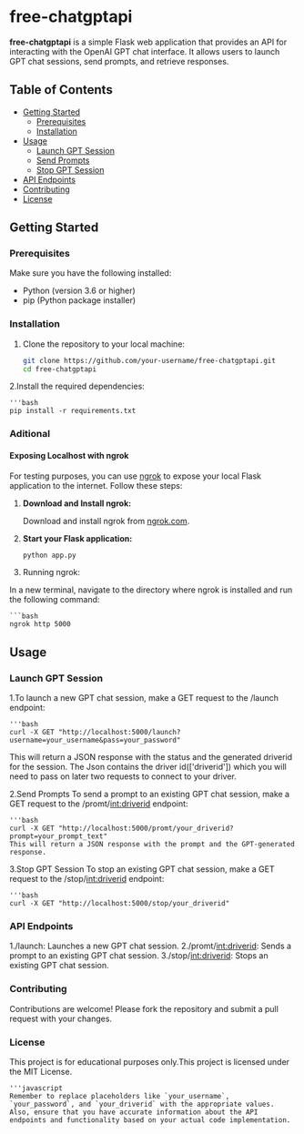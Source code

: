 # free-chatgptapi

**free-chatgptapi** is a simple Flask web application that provides an API for interacting with the OpenAI GPT chat interface. It allows users to launch GPT chat sessions, send prompts, and retrieve responses.

## Table of Contents

- [Getting Started](#getting-started)
  - [Prerequisites](#prerequisites)
  - [Installation](#installation)
- [Usage](#usage)
  - [Launch GPT Session](#launch-gpt-session)
  - [Send Prompts](#send-prompts)
  - [Stop GPT Session](#stop-gpt-session)
- [API Endpoints](#api-endpoints)
- [Contributing](#contributing)
- [License](#license)

## Getting Started

### Prerequisites

Make sure you have the following installed:

- Python (version 3.6 or higher)
- pip (Python package installer)

### Installation

1. Clone the repository to your local machine:

   ```bash
   git clone https://github.com/your-username/free-chatgptapi.git
   cd free-chatgptapi
2.Install the required dependencies:

    '''bash
    pip install -r requirements.txt
### Aditional
#### Exposing Localhost with ngrok

For testing purposes, you can use [ngrok](https://ngrok.com/) to expose your local Flask application to the internet. Follow these steps:

1. **Download and Install ngrok:**

   Download and install ngrok from [ngrok.com](https://ngrok.com/).

2. **Start your Flask application:**

   ```bash
   python app.py
3. Running ngrok:

In a new terminal, navigate to the directory where ngrok is installed and run the following command:

    ```bash
    ngrok http 5000
## Usage

### Launch GPT Session

1.To launch a new GPT chat session, make a GET request to the /launch endpoint:

    '''bash
    curl -X GET "http://localhost:5000/launch?username=your_username&pass=your_password"
This will return a JSON response with the status and the generated driverid for the session.
The Json contains the driver id(['driverid']) which you will need to pass on later two requests to connect to your driver.

2.Send Prompts
To send a prompt to an existing GPT chat session, make a GET request to the /promt/<int:driverid> endpoint:

    '''bash
    curl -X GET "http://localhost:5000/promt/your_driverid?prompt=your_prompt_text"
    This will return a JSON response with the prompt and the GPT-generated response.

3.Stop GPT Session
To stop an existing GPT chat session, make a GET request to the /stop/<int:driverid> endpoint:

    '''bash
    curl -X GET "http://localhost:5000/stop/your_driverid"
### API Endpoints
1./launch: Launches a new GPT chat session.
2./promt/<int:driverid>: Sends a prompt to an existing GPT chat session.
3./stop/<int:driverid>: Stops an existing GPT chat session.

### Contributing
Contributions are welcome! Please fork the repository and submit a pull request with your changes.

### License
This project is for educational purposes only.This project is licensed under the MIT License.

    '''javascript
    Remember to replace placeholders like `your_username`, `your_password`, and `your_driverid` with the appropriate values. Also, ensure that you have accurate information about the API endpoints and functionality based on your actual code implementation.




